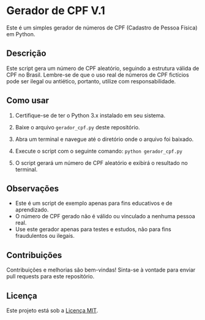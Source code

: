 # Gerador de CPF V.1

Este é um simples gerador de números de CPF (Cadastro de Pessoa Física) em Python.

## Descrição

Este script gera um número de CPF aleatório, seguindo a estrutura válida de CPF no Brasil. Lembre-se de que o uso real de números de CPF fictícios pode ser ilegal ou antiético, portanto, utilize com responsabilidade.

## Como usar

1. Certifique-se de ter o Python 3.x instalado em seu sistema.
2. Baixe o arquivo `gerador_cpf.py` deste repositório.
3. Abra um terminal e navegue até o diretório onde o arquivo foi baixado.
4. Execute o script com o seguinte comando: `python gerador_cpf.py`

1. O script gerará um número de CPF aleatório e exibirá o resultado no terminal.

## Observações

- Este é um script de exemplo apenas para fins educativos e de aprendizado.
- O número de CPF gerado não é válido ou vinculado a nenhuma pessoa real.
- Use este gerador apenas para testes e estudos, não para fins fraudulentos ou ilegais.

## Contribuições

Contribuições e melhorias são bem-vindas! Sinta-se à vontade para enviar pull requests para este repositório.

## Licença

Este projeto está sob a [Licença MIT](LICENSE).

